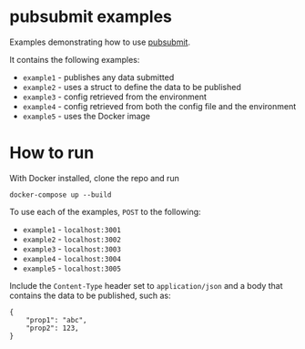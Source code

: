 # pubsubmit examples

Examples demonstrating how to use [pubsubmit](https://github.com/JonnyOrman/pubsubmit).

It contains the following examples:
- `example1` - publishes any data submitted
- `example2` - uses a struct to define the data to be published
- `example3` - config retrieved from the environment
- `example4` - config retrieved from both the config file and the environment
- `example5` - uses the Docker image

# How to run

With Docker installed, clone the repo and run
```
docker-compose up --build
```

To use each of the examples, `POST` to the following:
- `example1` - `localhost:3001`
- `example2` - `localhost:3002`
- `example3` - `localhost:3003`
- `example4` - `localhost:3004`
- `example5` - `localhost:3005`

Include the `Content-Type` header set to `application/json` and a body that contains the data to be published, such as:
```
{
    "prop1": "abc",
    "prop2": 123,
}
```